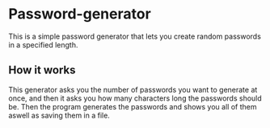 # Password-generator
This is a simple password generator that lets you create random passwords in a specified length.

## How it works
This generator asks you the number of passwords you want to generate at once, and then it asks you how many characters long the passwords should be. Then the program generates the passwords and shows you all of them aswell as saving them in a file.
